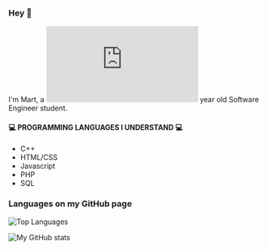 ### Hey 👋 
I'm Mart, a ![Leeftijd](http://martw.epizy.com/hoeoud.php?i=30-04-2004) year old Software Engineer student.

#### 💻 PROGRAMMING LANGUAGES I UNDERSTAND 💻
- C++
- HTML/CSS 
- Javascript
- PHP
- SQL

### Languages on my GitHub page
![Top Languages](https://github-readme-stats.vercel.app/api/top-langs/?username=MartvW&theme=dark)

![My GitHub stats](https://github-readme-stats.vercel.app/api?username=MartvW&theme=dark&show_icons=true)


